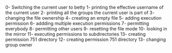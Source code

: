 0- Switching the current user to betty
1- printing the effective username of the current user
2- printing all the groups the current user is part of
3- changing the file ownership
4- creating an empty file
5- adding execution permission
6- addding multiple execution permissions
7- permitting everybody
8- permitting other users
9- resetting the file mode
10- looking in the mirror
11- executing permissions to subdirectories
13- creating permission 751 directory
12- creating permission 751 directory
13- changing group owner
